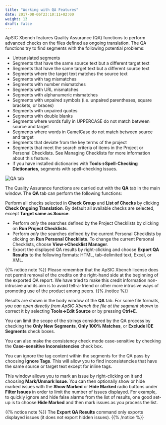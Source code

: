 ```yaml
---
title: "Working with QA Features"
date: 2017-08-06T23:10:11+02:00
weight: 13
draft: false
---
```


ApSIC Xbench features Quality Assurance (QA) functions to perform 
advanced checks on the files defined as ongoing translation.
The QA functions try to find segments with the following potential problems:

*	Untranslated segments
*	Segments that have the same source text but a different target text
*	Segments that have the same target text but a different source text
*	Segments where the target text matches the source text
*	Segments with tag mismatches
*	Segments with number mismatches
*	Segments with URL mismatches
*	Segments with alphanumeric mismatches
*	Segments with unpaired symbols (i.e. unpaired parentheses, square 
	brackets, or braces)
*	Segments with unpaired quotes
*	Segments with double blanks
*	Segments where words fully in UPPERCASE do not match between 
	source and target
*	Segments where words in CamelCase do not match between source 
	and target 
*	Segments that deviate from the key terms of the project
*	Segments that meet the search criteria of items in the Project or 
	Personal Checklists. See Managing Checklists for more information 
	about this feature.
*	If you have installed dictionaries with **Tools->Spell-Checking Dictionaries**,
	segments with spell-checking issues. 

![QA tab](/user-guide/dialog-main-window-qa-tab.jpg)

The Quality Assurance functions are carried out with the **QA**
tab in the main window. The **QA** tab can perform the following functions:

Perform all checks selected in **Check Group** and **List of Checks** by 
clicking **Check Ongoing Translation**. By default all available checks are 
selected, except **Target same as Source**.

*	Perform *only* the searches defined by the Project Checklists by 
	clicking on **Run Project Checklists**.
*	Perform *only* the searches defined by the current Personal Checklists 
	by clicking on **Run Personal Checklists**. To change the current 
	Personal Checklists, choose **View->Checklist Manager**.
*	Export the displayed QA results by right-clicking and choose 
	**Export QA Results** to the following formats: HTML, tab-delimited text, 
	Excel, or XML.

{{% notice note %}}
Please remember that the ApSIC Xbench license does not permit 
removal of the credits on the right-hand side at the beginning of the 
exported QA report. We have tried to make this credit information non-intrusive
and its aim is to avoid tell-a-friend or other more intrusive ways 
of promoting use of the product among peers. 
{{% /notice %}}

Results are shown in the body window of the **QA** tab. For some file 
formats, *you can open directly from ApSIC Xbench the file at the segment 
shown* to correct it by selecting **Tools->Edit Source** or by pressing 
**Ctrl+E**.

You can limit the scope of the strings considered by the QA process by 
checking the **Only New Segments**, **Only 100% Matches**, or 
**Exclude ICE Segments** check boxes. 

You can also make the consistency check mode case-sensitive by 
checking the **Case-sensitive Inconsistencies** check box.

You can ignore the tag content within the segments for the QA pass by 
choosing **Ignore Tags**. This will allow you to find inconsistencies that 
have the same source or target text except for inline tags.

This window allows you to mark an issue by right-clicking on it and 
choosing **Mark/Unmark Issue**. You can then optionally show or hide 
marked issues with the **Show Marked** or **Hide Marked** radio buttons 
under **Filter Issues** in order to limit the number of issues displayed. For 
example, to quickly ignore and hide false alarms from the list of results, 
one good set-up is to choose **Hide Marked** and then mark issues as you 
process the list.

{{% notice note %}}
The **Export QA Results** command only exports displayed issues
(it does not export hidden issues).
{{% /notice %}}
